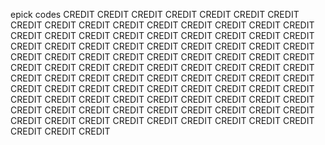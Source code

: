 epick codes
CREDIT
CREDIT
CREDIT
CREDIT
CREDIT
CREDIT
CREDIT
CREDIT
CREDIT
CREDIT
CREDIT
CREDIT
CREDIT
CREDIT
CREDIT
CREDIT
CREDIT
CREDIT
CREDIT
CREDIT
CREDIT
CREDIT
CREDIT
CREDIT
CREDIT
CREDIT
CREDIT
CREDIT
CREDIT
CREDIT
CREDIT
CREDIT
CREDIT
CREDIT
CREDIT
CREDIT
CREDIT
CREDIT
CREDIT
CREDIT
CREDIT
CREDIT
CREDIT
CREDIT
CREDIT
CREDIT
CREDIT
CREDIT
CREDIT
CREDIT
CREDIT
CREDIT
CREDIT
CREDIT
CREDIT
CREDIT
CREDIT
CREDIT
CREDIT
CREDIT
CREDIT
CREDIT
CREDIT
CREDIT
CREDIT
CREDIT
CREDIT
CREDIT
CREDIT
CREDIT
CREDIT
CREDIT
CREDIT
CREDIT
CREDIT
CREDIT
CREDIT
CREDIT
CREDIT
CREDIT
CREDIT
CREDIT
CREDIT
CREDIT
CREDIT
CREDIT
CREDIT
CREDIT
CREDIT
CREDIT
CREDIT
CREDIT
CREDIT
CREDIT
CREDIT
CREDIT
CREDIT
CREDIT
CREDIT
CREDIT
